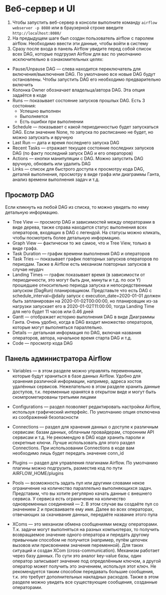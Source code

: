 # Веб-сервер и UI

1. Чтобы запустить веб-сервер в консоли выполните команду `airflow webserver -p 8080` или в браузерной строке введите `http://localhost:8080/`
2. На предыдущем шаге был создан пользователь airflow с паролем airflow. Необходимо ввести эти данные, чтобы войти в систему
3. Сразу после входа в панель Airflow увидите перед собой список всех DAG, которые подгрузил Airflow для вас по умолчанию исключительно в ознакомительных целях:
* Pause/Unpause DAG — слева находится переключатель для включения/выключения DAG. По умолчанию все новые DAG будут остановлены. Чтобы запустить DAG его необходимо предварительно включить
* Колонка Owner обозначает владельца/автора DAG. Эта опция задаётся в коде
* Runs — показывает состояние запусков прошлых DAG. Есть 3 состояния:
  * Успешно выполнен
  * Выполняется
  * Есть ошибки при выполнении
* Schedule — показывает с какой периодичностью будет запускаться DAG. Если значение None, то запуска по расписанию не будет, но можно запускать и вручную
* Last Run — дата и время последнего запуска DAG
* Recent Tasks — отражает текущее состояние последних запусков DAG (по факту последний запуск DAG и его операторов)
* Actions — кнопки манипуляции с DAG. Можно запустить DAG вручную, обновить или удалить DAG
* Links — список для быстрого доступа к просмотру кода DAG, деталей выполнения, просмотру в виде графа или диаграммы Ганта, анализ времени выполнения задач и т.д.

## Просмотр DAG

Если кликнуть на любой DAG из списка, то можно увидеть по нему детальную информацию.
* Tree View — просмотр DAG и зависимостей между операторами в виде дерева, также справа находится статус выполнения всех операторов, входящих в DAG с легендой. На статусы можно кликать, чтобы посмотреть более детальную информацию.
* Graph View — фактически то же самое, что и Tree View, только в виде графа.
* Task Duration — график времени выполнения DAG и операторов
* Task Tries — показывает график повторных запусков операторов по периодам. Также в Airflow есть механизм повторных запусков в случае неудач
* Landing Times — график показывает время (в зависимости от периодичности, это могут быть дни, минуты и т.д. по оси Y) прошедшее относительно периода запуска и непосредственным запуском (DagRun) планировщиком. Представьте что есть DAG с schedule_interval=@daily запуск с execution_date=2020-01-01 должен быть запланирован на 2020-01-02T00:00:00, но планировщик из-за нагрузки запускает его в 2020-01-02T11:00:00, тогда Landing Time для него будет 11 часов или 0.46 дней
* Gantt — отображает историю выполнения DAG в виде Диаграммы Ганта. Очень удобно, когда в DAG входит множество операторов, которые могут выполняться параллельно.
* Details — детальная информация по DAG, включая названия операторов, автора, начальное время старта DAG и т.д.
* Code — просмотр кода DAG

## Панель администратора Airflow

* Variables — в этом разделе можно управлять переменными, которые будут храниться в базе данных Airflow. Удобно для хранения различной информации, например, адреса хостов удалённых сервисов. Нежелательно в этом разделе хранить данные доступов, т.к. переменные хранятся в открытом виде и могут быть скомпрометированы третьими лицами

* Configurations — раздел позволяет редактировать настройки Airflow, используя графический интерфейс. По умолчанию опция отключена из соображений безопасности

* Connections — раздел для хранения данных о доступе к различным сервисам: базам данных, облачным провайдерам, сторонним API сервисам и т.д. Не рекомендую в DAG коде хранить пароли и секретные ключи. Лучше использовать для этого раздел Connections. При использовании Connections в коде вам необходимо лишь будет передать значение conn_id

* Plugins — раздел для управления плагинами Airflow. По умолчанию плагины можно подгрузить, разместив код по пути AIRFLOW_HOME/plugins

* Pools — возможность задать пул или другими словами некое ограничение на количество параллельно выполняющихся задач. Представим, что вы хотите регулярно качать данные с внешнего сервиса. У сервиса есть ограничение на количество одновременных соединений — 2. В этом случае вы создаёте пул со значением 2 и присваиваете ему имя. Далее во всех операторах, отвечающих за скачивание данных, передаёте название этого пула

* XComs — это механизм обмена сообщениями между операторами. Т.к. задачи могут выполняться на разных компьютерах, то получить возвращаемое значение одного оператора и передать другому привычным способом не получится (например, путём цепочек вызовов или присвоением значения переменной). Для таких ситуаций и создан XCom (cross-communication). Механизм работает через базу данных. По сути это аналог key-value базы, один оператор записывает значение под определённым ключом, а другой оператор может получить это значением, используя этот ключ. Не рекомендуется таким способом передавать большие сообщения, т.к. это требует дополнительных накладных расходов. Также в этом разделе можно увидеть все существующие сообщения, созданные операторами.
